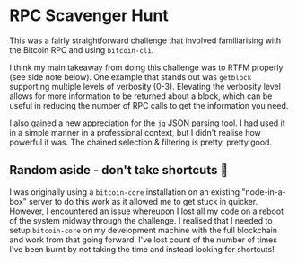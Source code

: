 # RPC Scavenger Hunt

This was a fairly straightforward challenge that involved familiarising with the Bitcoin RPC and using `bitcoin-cli`.

I think my main takeaway from doing this challenge was to RTFM properly (see side note below). One example that stands out was `getblock` supporting multiple levels of verbosity (0-3). Elevating the verbosity level allows for more information to be returned about a block, which can be useful in reducing the number of RPC calls to get the information you need.

I also gained a new appreciation for the `jq` JSON parsing tool. I had used it in a simple manner in a professional context, but I didn't realise how powerful it was. The chained selection & filtering is pretty, pretty good.

## Random aside - don't take shortcuts 🤦

I was originally using a `bitcoin-core` installation on an existing "node-in-a-box" server to do this work as it allowed me to get stuck in quicker. However, I encountered an issue whereupon I lost all my code on a reboot of the system midway through the challenge. I realised that I needed to setup `bitcoin-core` on my development machine with the full blockchain and work from that going forward. I've lost count of the number of times I've been burnt by not taking the time and instead looking for shortcuts!
